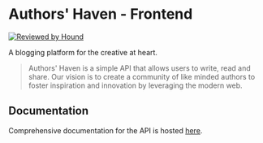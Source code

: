 # Authors' Haven - Frontend 

[![Reviewed by Hound](https://img.shields.io/badge/Reviewed_by-Hound-8E64B0.svg)](https://houndci.com)

A blogging platform for the creative at heart.

> Authors' Haven is a simple API that allows users to write, read and share.
> Our vision is to create a community of like minded authors to foster inspiration and innovation by leveraging the modern web.

## Documentation

Comprehensive documentation for the API is hosted [here](https://ah-kg-avengers-backend-staging.herokuapp.com/swagger).
